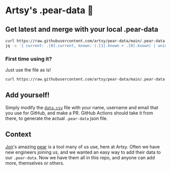 # Artsy's .pear-data 💜

## Get latest and merge with your local .pear-data

```sh
curl https://raw.githubusercontent.com/artsy/pear-data/main/.pear-data --output /tmp/artsy-pear-data
jq -s '{ current: .[0].current, known: (.[1].known + .[0].known) | unique }' ~/.pear-data /tmp/artsy-pear-data > ~/.pear-data
```

### First time using it?
Just use the file as is!
```sh
curl https://raw.githubusercontent.com/artsy/pear-data/main/.pear-data --output ~/.pear-data
```

## Add yourself!
Simply modify the [`data.csv`](https://github.com/artsy/pear-data/blob/main/data.csv) file with your name, username and email that you use for GitHub, and make a PR. GitHub Actions should take it from there, to generate the actual `.pear-data` json file.

## Context
[Jon](https://github.com/jonallured)'s amazing [pear](https://github.com/jonallured/pear) is a tool many of us use, here at Artsy. Often we have new engineers joining us, and we wanted an easy way to add their data to our `.pear-data`. Now we have them all in this repo, and anyone can add more, themselves or others.
